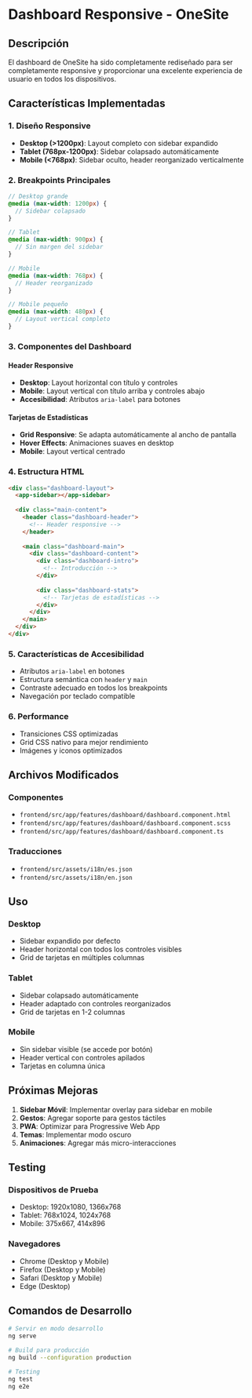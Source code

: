 # Dashboard Responsive - OneSite

## Descripción
El dashboard de OneSite ha sido completamente rediseñado para ser completamente responsive y proporcionar una excelente experiencia de usuario en todos los dispositivos.

## Características Implementadas

### 1. Diseño Responsive
- **Desktop (>1200px)**: Layout completo con sidebar expandido
- **Tablet (768px-1200px)**: Sidebar colapsado automáticamente
- **Mobile (<768px)**: Sidebar oculto, header reorganizado verticalmente

### 2. Breakpoints Principales
```scss
// Desktop grande
@media (max-width: 1200px) {
  // Sidebar colapsado
}

// Tablet
@media (max-width: 900px) {
  // Sin margen del sidebar
}

// Mobile
@media (max-width: 768px) {
  // Header reorganizado
}

// Mobile pequeño
@media (max-width: 480px) {
  // Layout vertical completo
}
```

### 3. Componentes del Dashboard

#### Header Responsive
- **Desktop**: Layout horizontal con título y controles
- **Mobile**: Layout vertical con título arriba y controles abajo
- **Accesibilidad**: Atributos `aria-label` para botones

#### Tarjetas de Estadísticas
- **Grid Responsive**: Se adapta automáticamente al ancho de pantalla
- **Hover Effects**: Animaciones suaves en desktop
- **Mobile**: Layout vertical centrado

### 4. Estructura HTML
```html
<div class="dashboard-layout">
  <app-sidebar></app-sidebar>
  
  <div class="main-content">
    <header class="dashboard-header">
      <!-- Header responsive -->
    </header>
    
    <main class="dashboard-main">
      <div class="dashboard-content">
        <div class="dashboard-intro">
          <!-- Introducción -->
        </div>
        
        <div class="dashboard-stats">
          <!-- Tarjetas de estadísticas -->
        </div>
      </div>
    </main>
  </div>
</div>
```

### 5. Características de Accesibilidad
- Atributos `aria-label` en botones
- Estructura semántica con `header` y `main`
- Contraste adecuado en todos los breakpoints
- Navegación por teclado compatible

### 6. Performance
- Transiciones CSS optimizadas
- Grid CSS nativo para mejor rendimiento
- Imágenes y iconos optimizados

## Archivos Modificados

### Componentes
- `frontend/src/app/features/dashboard/dashboard.component.html`
- `frontend/src/app/features/dashboard/dashboard.component.scss`
- `frontend/src/app/features/dashboard/dashboard.component.ts`

### Traducciones
- `frontend/src/assets/i18n/es.json`
- `frontend/src/assets/i18n/en.json`

## Uso

### Desktop
- Sidebar expandido por defecto
- Header horizontal con todos los controles visibles
- Grid de tarjetas en múltiples columnas

### Tablet
- Sidebar colapsado automáticamente
- Header adaptado con controles reorganizados
- Grid de tarjetas en 1-2 columnas

### Mobile
- Sin sidebar visible (se accede por botón)
- Header vertical con controles apilados
- Tarjetas en columna única

## Próximas Mejoras

1. **Sidebar Móvil**: Implementar overlay para sidebar en mobile
2. **Gestos**: Agregar soporte para gestos táctiles
3. **PWA**: Optimizar para Progressive Web App
4. **Temas**: Implementar modo oscuro
5. **Animaciones**: Agregar más micro-interacciones

## Testing

### Dispositivos de Prueba
- Desktop: 1920x1080, 1366x768
- Tablet: 768x1024, 1024x768
- Mobile: 375x667, 414x896

### Navegadores
- Chrome (Desktop y Mobile)
- Firefox (Desktop y Mobile)
- Safari (Desktop y Mobile)
- Edge (Desktop)

## Comandos de Desarrollo

```bash
# Servir en modo desarrollo
ng serve

# Build para producción
ng build --configuration production

# Testing
ng test
ng e2e
``` 